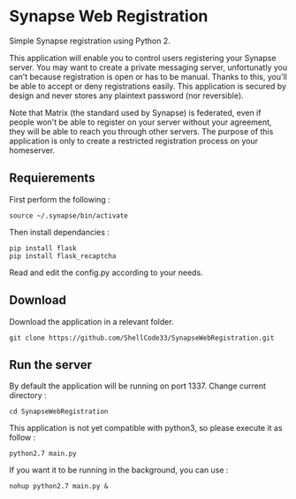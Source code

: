 # Synapse Web Registration
Simple Synapse registration using Python 2.

This application will enable you to control users registering your Synapse server. You may want to create a private messaging server, unfortunatly you can't because registration is open or has to be manual. Thanks to this, you'll be able to accept or deny registrations easily. This application is secured by design and never stores any plaintext password (nor reversible).

Note that Matrix (the standard used by Synapse) is federated, even if people won't be able to register on your server without your agreement, they will be able to reach you through other servers. The purpose of this application is only to create a restricted registration process on your homeserver.

## Requierements
First perform the following :
```
source ~/.synapse/bin/activate
```

Then install dependancies :
```
pip install flask
pip install flask_recaptcha
```

Read and edit the config.py according to your needs.

## Download
Download the application in a relevant folder.
```
git clone https://github.com/ShellCode33/SynapseWebRegistration.git
```

## Run the server
By default the application will be running on port 1337.
Change current directory :
```
cd SynapseWebRegistration
```
This application is not yet compatible with python3, so please execute it as follow :
```
python2.7 main.py
```

If you want it to be running in the background, you can use :
```
nohup python2.7 main.py &
```


